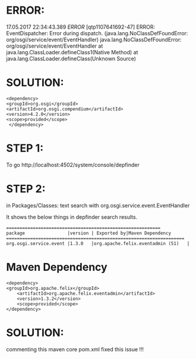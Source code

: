 ERROR:
======

17.05.2017 22:34:43.389 *ERROR* [qtp1107641692-47] ERROR: EventDispatcher: Error
 during dispatch. (java.lang.NoClassDefFoundError: org/osgi/service/event/EventHandler)
java.lang.NoClassDefFoundError: org/osgi/service/event/EventHandler
        at java.lang.ClassLoader.defineClass1(Native Method)
        at java.lang.ClassLoader.defineClass(Unknown Source)
        
        
SOLUTION:
=========

    <dependency>
	<groupId>org.osgi</groupId>
	<artifactId>org.osgi.compendium</artifactId>
	<version>4.2.0</version>
	<scope>provided</scope>
     </dependency>
      
      
      



STEP 1:
=======

To go http://localhost:4502/system/console/depfinder

STEP 2:
=======

in Packages/Classes: text search with org.osgi.service.event.EventHandler

It shows the below things in depfinder search results.

	==========================================================
	package                |version | Exported by|Maven Dependency
	===================================================================
	org.osgi.service.event |1.3.0 	|org.apache.felix.eventadmin (51) 	|

Maven Dependency
================

	<dependency>
	<groupId>org.apache.felix</groupId>
		<artifactId>org.apache.felix.eventadmin</artifactId>
		<version>1.3.2</version>
		<scope>provided</scope>
	</dependency>

SOLUTION:
=========

commenting this maven core pom.xml  fixed this issue !!!
